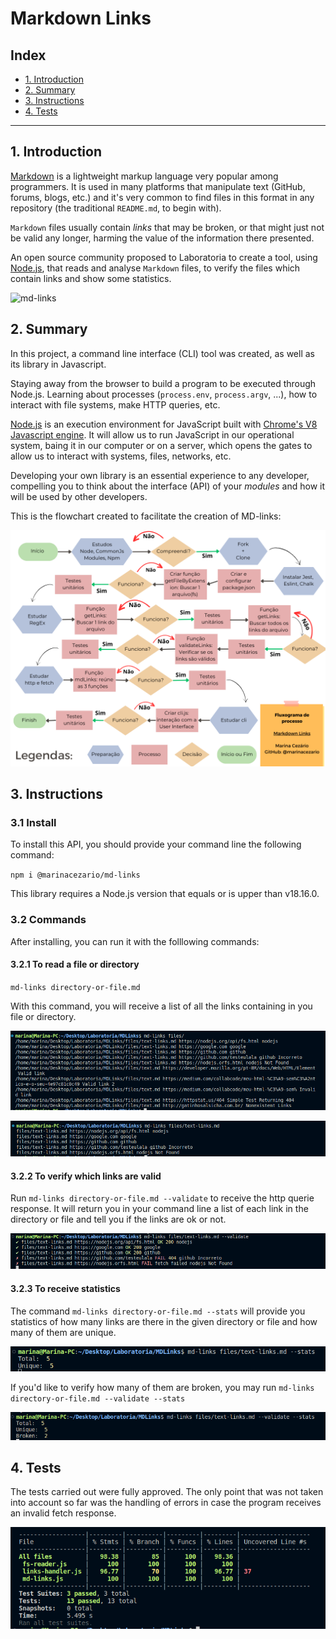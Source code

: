 # Markdown Links

## Index

* [1. Introduction](#1-introduction)
* [2. Summary](#2-summary)
* [3. Instructions](#3-instructions)
* [4. Tests](#3-tests)
***

## 1. Introduction

[Markdown](https://en.wikipedia.org/wiki/Markdown) is a lightweight markup 
language very popular among programmers. It is used in many platforms that
manipulate text (GitHub, forums, blogs, etc.) and it's very common to find
files in this format in any repository (the traditional `README.md`, to begin with).

`Markdown` files usually contain _links_ that may be broken, or that might
just not be valid any longer, harming the value of the information there 
presented.

An open source community proposed to Laboratoria to create a tool, using
[Node.js](https://nodejs.org/), that reads and analyse `Markdown` files,
to verify the files which contain links and show some statistics.

![md-links](https://user-images.githubusercontent.com/110297/42118443-b7a5f1f0-7bc8-11e8-96ad-9cc5593715a6.jpg)

## 2. Summary

In this project, a command line interface (CLI) tool was created, as well as its
library in Javascript.

Staying away from the browser to build a program to be executed through Node.js. 
Learning about processes (`process.env`, `process.argv`, ...), how to interact
with file systems, make HTTP queries, etc.

[Node.js](https://nodejs.org/pt-br/) is an execution environment for JavaScript
built with [Chrome's V8 Javascript engine](https://developers.google.com/v8/). 
It will allow us to run JavaScript in our operational system, baing it in our 
computer or on a server, which opens the gates to allow us to interact with 
systems, files, networks, etc.

Developing your own library is an essential experience to any developer, compelling
you to think about the interface (API) of your _modules_ and how it will be used by
other developers.

This is the flowchart created to facilitate the creation of MD-links:

![Flowchart](https://github.com/marinacezario/SAP009-md-links/blob/main/img/flowchart-MdLinks.png)

## 3. Instructions
### 3.1 Install
To install this API, you should provide your command line the following command:

`npm i @marinacezario/md-links`

This library requires a Node.js version that equals or is upper than v18.16.0.

### 3.2 Commands
After installing, you can run it with the folllowing commands:

#### 3.2.1 To read a file or directory

`md-links directory-or-file.md`

With this command, you will receive a list of all the links containing in you file or directory.

![Example with directory](https://github.com/marinacezario/SAP009-md-links/blob/main/img/mdlinks-files.png)

![Example with file.md](https://github.com/marinacezario/SAP009-md-links/blob/main/img/mdlinks-files-text-links.png)

#### 3.2.2 To verify which links are valid
Run `md-links directory-or-file.md --validate` to receive the http querie response. It will return you in your command line a list of each link in the directory or file and tell you if the links are ok or not.

![Example --validate](https://github.com/marinacezario/SAP009-md-links/blob/main/img/mdlinks-files-text-links-validate.png)

#### 3.2.3 To receive statistics
The command `md-links directory-or-file.md --stats` will provide you statistics of how many links are there in the given directory or file and how many of them are unique.

![Example --stats](https://github.com/marinacezario/SAP009-md-links/blob/main/img/mdlinks-files-text-links-stats.png)

If you'd like to verify how many of them are broken, you may run  `md-links directory-or-file.md --validate --stats`

![Example --validate --stats](https://github.com/marinacezario/SAP009-md-links/blob/main/img/mdlinks-files-text-links-validate-stats.png)

## 4. Tests

The tests carried out were fully approved. The only point that was not taken into account so far was the handling of errors in case the program receives an invalid fetch response.

![Tests result](https://github.com/marinacezario/SAP009-md-links/blob/main/img/tests.png)

